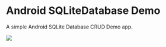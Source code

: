 # Android SQLiteDatabase Demo

A simple Android SQLite Database CRUD Demo app.

![](https://github.com/IceM4nn/Android-SQLiteDatabase-Demo/blob/master/demo.gif)
